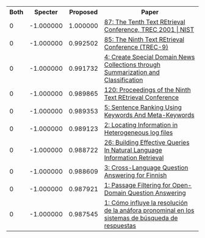 <html><table><tr>
<th>Both</th>
<th>Specter</th>
<th>Proposed</th>
<th>Paper</th>
</tr>
<tr>
<td>0</td>
<td>-1.000000</td>
<td>1.000000</td>
<td><a href="https://www.semanticscholar.org/paper/d05202ff95ce23331fed671e4d0703f352ee517e">87: The Tenth Text REtrieval Conference, TREC 2001 | NIST</a></td>
</tr>
<tr>
<td>0</td>
<td>-1.000000</td>
<td>0.992502</td>
<td><a href="https://www.semanticscholar.org/paper/46c9715d815245d8c2545099d9262b777f93247c">85: The Ninth Text REtrieval Conference (TREC-9)</a></td>
</tr>
<tr>
<td>0</td>
<td>-1.000000</td>
<td>0.991732</td>
<td><a href="https://www.semanticscholar.org/paper/f4cb750c51358fa98df92fcee1507df295e68bd9">4: Create Special Domain News Collections through Summarization and Classification</a></td>
</tr>
<tr>
<td>0</td>
<td>-1.000000</td>
<td>0.989865</td>
<td><a href="https://www.semanticscholar.org/paper/83c851511c0d8441aa7cd21a6d710e5c2d2a07d5">120: Proceedings of the Ninth Text REtrieval Conference</a></td>
</tr>
<tr>
<td>0</td>
<td>-1.000000</td>
<td>0.989353</td>
<td><a href="https://www.semanticscholar.org/paper/aee65be3a8e28096d4b2baf19c202b286442e89e">5: Sentence Ranking Using Keywords And Meta-Keywords</a></td>
</tr>
<tr>
<td>0</td>
<td>-1.000000</td>
<td>0.989123</td>
<td><a href="https://www.semanticscholar.org/paper/0f8f2ce7f8f9e2878172439ca42c8197ea9f9fb5">2: Locating Information in Heterogeneous log files</a></td>
</tr>
<tr>
<td>0</td>
<td>-1.000000</td>
<td>0.988722</td>
<td><a href="https://www.semanticscholar.org/paper/b99cd876a3a7de7dc26bad3ccbf98e698f8139e9">26: Building Effective Queries In Natural Language Information Retrieval</a></td>
</tr>
<tr>
<td>0</td>
<td>-1.000000</td>
<td>0.988609</td>
<td><a href="https://www.semanticscholar.org/paper/9397ebfb3e548329aa78a85c04d21575874b1f5c">3: Cross-Language Question Answering for Finnish</a></td>
</tr>
<tr>
<td>0</td>
<td>-1.000000</td>
<td>0.987921</td>
<td><a href="https://www.semanticscholar.org/paper/4f51f4ee946e573441f38dd5ff2a5a61c5f45268">1: Passage Filtering for Open-Domain Question Answering</a></td>
</tr>
<tr>
<td>0</td>
<td>-1.000000</td>
<td>0.987545</td>
<td><a href="https://www.semanticscholar.org/paper/bc0cd8b14c40730eecd43506178ae697f0f7ad57">1: Cómo influye la resolución de la anáfora pronominal en los sistemas de búsqueda de respuestas</a></td>
</tr>
</table></html>
